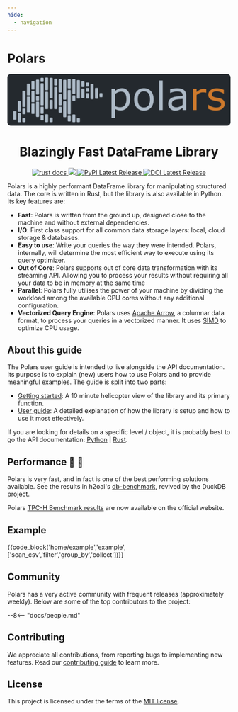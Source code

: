 ```yaml
---
hide:
  - navigation
---
```


# Polars

![logo](https://raw.githubusercontent.com/pola-rs/polars-static/master/logos/polars_github_logo_rect_dark_name.svg)

<h1 style="text-align:center">Blazingly Fast DataFrame Library </h1>
<div align="center">
  <a href="https://docs.rs/polars/latest/polars/">
    <img src="https://docs.rs/polars/badge.svg" alt="rust docs"/>
  </a>
  <a href="https://crates.io/crates/polars">
    <img src="https://img.shields.io/crates/v/polars.svg"/>
  </a>
  <a href="https://pypi.org/project/polars/">
    <img src="https://img.shields.io/pypi/v/polars.svg" alt="PyPI Latest Release"/>
  </a>
  <a href="https://doi.org/10.5281/zenodo.7697217">
    <img src="https://zenodo.org/badge/DOI/10.5281/zenodo.7697217.svg" alt="DOI Latest Release"/>
  </a>
</div>

Polars is a highly performant DataFrame library for manipulating structured data. The core is written in Rust, but the library is also available in Python. Its key features are:

- **Fast**: Polars is written from the ground up, designed close to the machine and without external dependencies.
- **I/O**: First class support for all common data storage layers: local, cloud storage & databases.
- **Easy to use**: Write your queries the way they were intended. Polars, internally, will determine the most efficient way to execute using its query optimizer.
- **Out of Core**: Polars supports out of core data transformation with its streaming API. Allowing you to process your results without requiring all your data to be in memory at the same time
- **Parallel**: Polars fully utilises the power of your machine by dividing the workload among the available CPU cores without any additional configuration.
- **Vectorized Query Engine**: Polars uses [Apache Arrow](https://arrow.apache.org/), a columnar data format, to process your queries in a vectorized manner. It uses [SIMD](https://en.wikipedia.org/wiki/Single_instruction,_multiple_data) to optimize CPU usage.

## About this guide

The Polars user guide is intended to live alongside the API documentation. Its purpose is to explain (new) users how to use Polars and to provide meaningful examples. The guide is split into two parts:

- [Getting started](getting-started/intro.md): A 10 minute helicopter view of the library and its primary function.
- [User guide](user-guide/index.md): A detailed explanation of how the library is setup and how to use it most effectively.

If you are looking for details on a specific level / object, it is probably best to go the API documentation: [Python](https://pola-rs.github.io/polars/py-polars/html/reference/index.html) | [Rust](https://docs.rs/polars/latest/polars/).

## Performance :rocket: :rocket:

Polars is very fast, and in fact is one of the best performing solutions available.
See the results in h2oai's [db-benchmark](https://duckdblabs.github.io/db-benchmark/), revived by the DuckDB project.

Polars [TPC-H Benchmark results](https://www.pola.rs/benchmarks.html) are now available on the official website.

## Example

{{code_block('home/example','example',['scan_csv','filter','group_by','collect'])}}

## Community

Polars has a very active community with frequent releases (approximately weekly). Below are some of the top contributors to the project:

--8<-- "docs/people.md"

## Contributing

We appreciate all contributions, from reporting bugs to implementing new features. Read our [contributing guide](development/contributing/index.md) to learn more.

## License

This project is licensed under the terms of the [MIT license](https://github.com/pola-rs/polars/blob/main/LICENSE).
